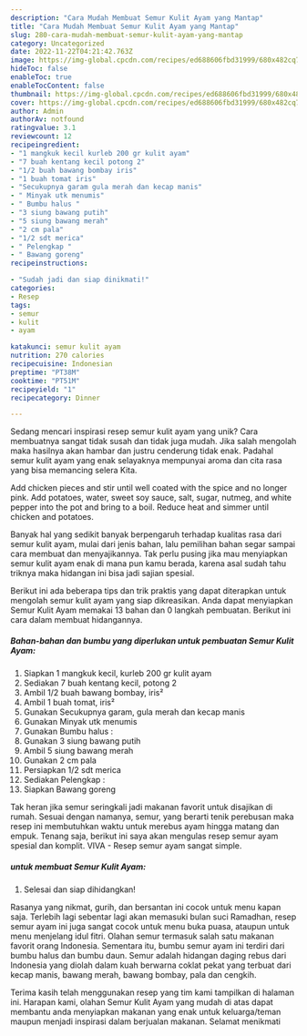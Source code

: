 ```yaml
---
description: "Cara Mudah Membuat Semur Kulit Ayam yang Mantap"
title: "Cara Mudah Membuat Semur Kulit Ayam yang Mantap"
slug: 280-cara-mudah-membuat-semur-kulit-ayam-yang-mantap
category: Uncategorized
date: 2022-11-22T04:21:42.763Z
image: https://img-global.cpcdn.com/recipes/ed688606fbd31999/680x482cq70/semur-kulit-ayam-foto-resep-utama.jpg
hideToc: false
enableToc: true
enableTocContent: false
thumbnail: https://img-global.cpcdn.com/recipes/ed688606fbd31999/680x482cq70/semur-kulit-ayam-foto-resep-utama.jpg
cover: https://img-global.cpcdn.com/recipes/ed688606fbd31999/680x482cq70/semur-kulit-ayam-foto-resep-utama.jpg
author: Admin
authorAv: notfound
ratingvalue: 3.1
reviewcount: 12
recipeingredient:
- "1 mangkuk kecil kurleb 200 gr kulit ayam"
- "7 buah kentang kecil potong 2"
- "1/2 buah bawang bombay iris"
- "1 buah tomat iris"
- "Secukupnya garam gula merah dan kecap manis"
- " Minyak utk menumis"
- " Bumbu halus "
- "3 siung bawang putih"
- "5 siung bawang merah"
- "2 cm pala"
- "1/2 sdt merica"
- " Pelengkap "
- " Bawang goreng"
recipeinstructions:

- "Sudah jadi dan siap dinikmati!"
categories:
- Resep
tags:
- semur
- kulit
- ayam

katakunci: semur kulit ayam 
nutrition: 270 calories
recipecuisine: Indonesian
preptime: "PT38M"
cooktime: "PT51M"
recipeyield: "1"
recipecategory: Dinner

---
```





Sedang mencari inspirasi resep semur kulit ayam yang unik? Cara membuatnya sangat tidak susah dan tidak juga mudah. Jika salah mengolah maka hasilnya akan hambar dan justru cenderung tidak enak. Padahal semur kulit ayam yang enak selayaknya mempunyai aroma dan cita rasa yang bisa memancing selera Kita.





Add chicken pieces and stir until well coated with the spice and no longer pink. Add potatoes, water, sweet soy sauce, salt, sugar, nutmeg, and white pepper into the pot and bring to a boil. Reduce heat and simmer until chicken and potatoes.

Banyak hal yang sedikit banyak berpengaruh terhadap kualitas rasa dari semur kulit ayam, mulai dari jenis bahan, lalu pemilihan bahan segar sampai cara membuat dan menyajikannya. Tak perlu pusing jika mau menyiapkan semur kulit ayam enak di mana pun kamu berada, karena asal sudah tahu triknya maka hidangan ini bisa jadi sajian spesial.






Berikut ini ada beberapa tips dan trik praktis yang dapat diterapkan untuk mengolah semur kulit ayam yang siap dikreasikan. Anda dapat menyiapkan Semur Kulit Ayam memakai 13 bahan dan 0 langkah pembuatan. Berikut ini cara dalam membuat hidangannya.

<!--inarticleads1-->

##### Bahan-bahan dan bumbu yang diperlukan untuk pembuatan Semur Kulit Ayam:

1. Siapkan 1 mangkuk kecil, kurleb 200 gr kulit ayam
1. Sediakan 7 buah kentang kecil, potong 2
1. Ambil 1/2 buah bawang bombay, iris²
1. Ambil 1 buah tomat, iris²
1. Gunakan Secukupnya garam, gula merah dan kecap manis
1. Gunakan  Minyak utk menumis
1. Gunakan  Bumbu halus :
1. Gunakan 3 siung bawang putih
1. Ambil 5 siung bawang merah
1. Gunakan 2 cm pala
1. Persiapkan 1/2 sdt merica
1. Sediakan  Pelengkap :
1. Siapkan  Bawang goreng


Tak heran jika semur seringkali jadi makanan favorit untuk disajikan di rumah. Sesuai dengan namanya, semur, yang berarti tenik perebusan maka resep ini membutuhkan waktu untuk merebus ayam hingga matang dan empuk. Tenang saja, berikut ini saya akan mengulas resep semur ayam spesial dan komplit. VIVA - Resep semur ayam sangat simple. 

<!--inarticleads2-->

#####  untuk membuat Semur Kulit Ayam:


1. Selesai dan siap dihidangkan!

Rasanya yang nikmat, gurih, dan bersantan ini cocok untuk menu kapan saja. Terlebih lagi sebentar lagi akan memasuki bulan suci Ramadhan, resep semur ayam ini juga sangat cocok untuk menu buka puasa, ataupun untuk menu menjelang idul fitri. Olahan semur termasuk salah satu makanan favorit orang Indonesia. Sementara itu, bumbu semur ayam ini terdiri dari bumbu halus dan bumbu daun. Semur adalah hidangan daging rebus dari Indonesia yang diolah dalam kuah berwarna coklat pekat yang terbuat dari kecap manis, bawang merah, bawang bombay, pala dan cengkih. 

Terima kasih telah menggunakan resep yang tim kami tampilkan di halaman ini. Harapan kami, olahan Semur Kulit Ayam yang mudah di atas dapat membantu anda menyiapkan makanan yang enak untuk keluarga/teman maupun menjadi inspirasi dalam berjualan makanan. Selamat menikmati
